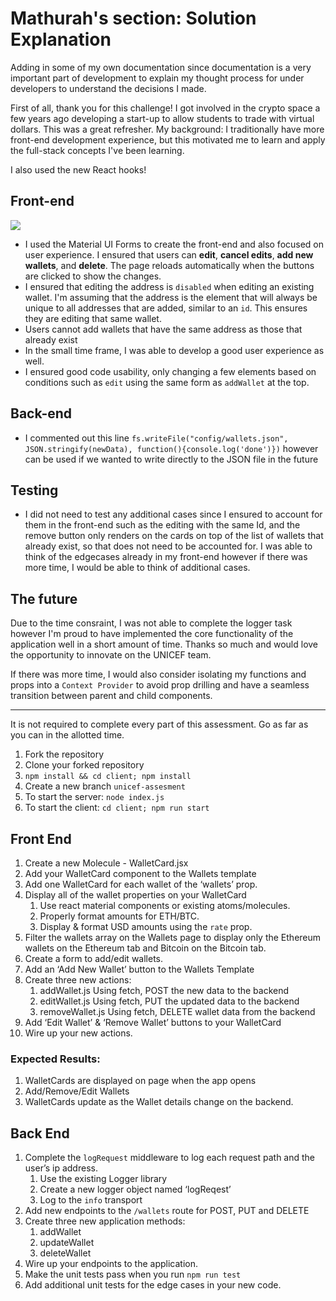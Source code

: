 # Mathurah's section: Solution Explanation

Adding in some of my own documentation since documentation is a very important part of development to explain my thought process for under developers to understand the decisions I made.

First of all, thank you for this challenge! I got involved in the crypto space a few years ago developing a start-up to allow students to trade with virtual dollars. This was a great refresher. My background: I traditionally have more front-end development experience, but this motivated me to learn and apply the full-stack concepts I've been learning.

I also used the new React hooks! 

## Front-end
![](https://s3.us-west-2.amazonaws.com/secure.notion-static.com/702b6093-af8a-4c6e-9f3d-99980e13f99f/Untitled.png?X-Amz-Algorithm=AWS4-HMAC-SHA256&X-Amz-Credential=AKIAT73L2G45O3KS52Y5%2F20201026%2Fus-west-2%2Fs3%2Faws4_request&X-Amz-Date=20201026T030625Z&X-Amz-Expires=86400&X-Amz-Signature=6fc52f91e9d3ed2176c2311881fc1e1046e49f3805975bee8e253c738503d849&X-Amz-SignedHeaders=host&response-content-disposition=filename%20%3D%22Untitled.png%22)
- I used the Material UI Forms to create the front-end and also focused on user experience. I ensured that users can **edit**, **cancel edits**, **add new wallets**, and **delete**. The page reloads automatically when the buttons are clicked to show the changes. 
- I ensured that editing the address is `disabled` when editing an existing wallet. I'm assuming that the address is the element that will always be unique to all addresses that are added, similar to an `id`. This ensures they are editing that same wallet.
- Users cannot add wallets that have the same address as those that already exist
- In the small time frame, I was able to develop a good user experience as well. 
- I ensured good code usability, only changing a few elements based on conditions such as `edit` using the same form as `addWallet` at the top. 

## Back-end
- I commented out this line `fs.writeFile("config/wallets.json", JSON.stringify(newData), function(){console.log('done')})` however can be used if we wanted to write directly to the JSON file in the future

## Testing
- I did not need to test any additional cases since I ensured to account for them in the front-end such as the editing with the same Id, and the remove button only renders on the cards on top of the list of wallets that already exist, so that does not need to be accounted for. I was able to think of the edgecases already in my front-end however if there was more time, I would be able to think of additional cases. 

## The future
Due to the time consraint, I was not able to complete the logger task however I'm proud to have implemented the core functionality of the application well in a short amount of time. Thanks so much and would love the opportunity to innovate on the UNICEF team. 

If there was more time, I would also consider isolating my functions and props into a `Context Provider` to avoid prop drilling and have a seamless transition between parent and child components.

--------------------------
It is not required to complete every part of this assessment. Go as far as you can in the allotted time.

1. Fork the repository
2. Clone your forked repository
3. `npm install && cd client; npm install`
4. Create a new branch `unicef-assesment`
5. To start the server: `node index.js`
6. To start the client: `cd client; npm run start`

## Front End

1. Create a new Molecule - WalletCard.jsx
2. Add your WalletCard component to the Wallets template
3. Add one WalletCard for each wallet of the ‘wallets’ prop.
4. Display all of the wallet properties on your WalletCard
   1. Use react material components or existing atoms/molecules.
   2. Properly format amounts for ETH/BTC.
   3. Display & format USD amounts using the `rate` prop.
5. Filter the wallets array on the Wallets page to display only the Ethereum wallets on the Ethereum tab and Bitcoin on the Bitcoin tab.
6. Create a form to add/edit wallets.
7. Add an ‘Add New Wallet’ button to the Wallets Template
8. Create three new actions:
   1. addWallet.js
      Using fetch, POST the new data to the backend
   2. editWallet.js
      Using fetch, PUT the updated data to the backend
   3. removeWallet.js
      Using fetch, DELETE wallet data from the backend
9. Add ‘Edit Wallet’ & ‘Remove Wallet’ buttons to your WalletCard
10. Wire up your new actions.

### Expected Results:

1. WalletCards are displayed on page when the app opens
2. Add/Remove/Edit Wallets
3. WalletCards update as the Wallet details change on the backend.

## Back End

1. Complete the `logRequest` middleware to log each request path and the user’s ip address.
   1. Use the existing Logger library
   2. Create a new logger object named ‘logReqest’
   3. Log to the `info` transport
2. Add new endpoints to the `/wallets` route for POST, PUT and DELETE
3. Create three new application methods:
   1. addWallet
   2. updateWallet
   3. deleteWallet
4. Wire up your endpoints to the application.
5. Make the unit tests pass when you run `npm run test`
6. Add additional unit tests for the edge cases in your new code.
